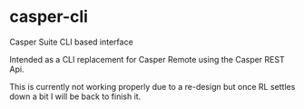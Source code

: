 casper-cli
==========

Casper Suite CLI based interface

Intended as a CLI replacement for Casper Remote using the Casper 
REST Api.

This is currently not working properly due to a re-design but once RL 
settles down a bit I will be back to finish it.
